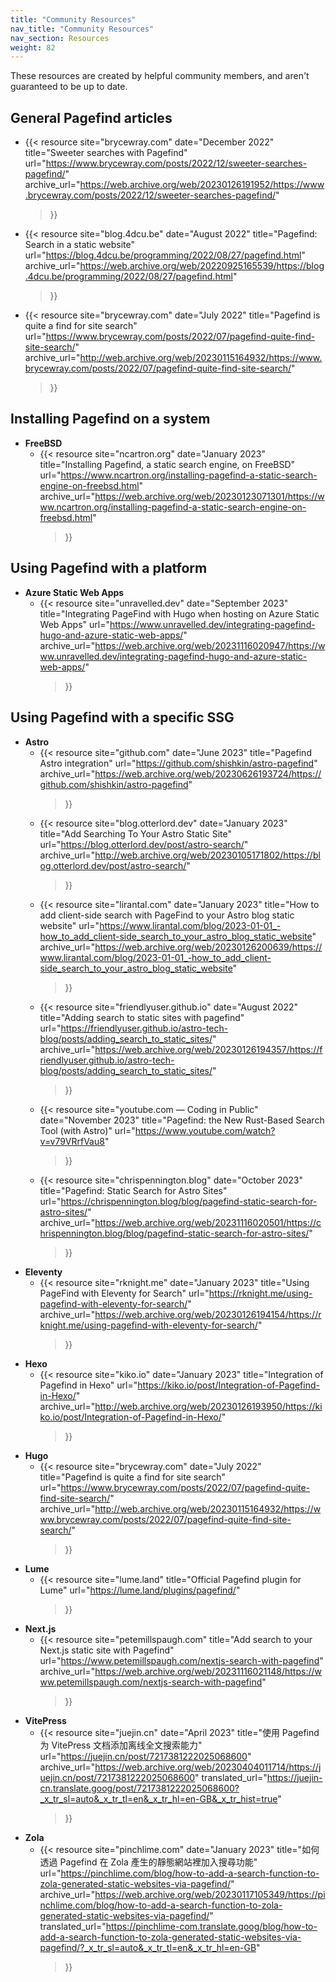 ```yaml
---
title: "Community Resources"
nav_title: "Community Resources"
nav_section: Resources
weight: 82
---
```


These resources are created by helpful community members, and aren't guaranteed to be up to date.

## General Pagefind articles

  - {{< 
        resource
        site="brycewray.com"
        date="December 2022"
        title="Sweeter searches with Pagefind"
        url="https://www.brycewray.com/posts/2022/12/sweeter-searches-pagefind/"
        archive_url="https://web.archive.org/web/20230126191952/https://www.brycewray.com/posts/2022/12/sweeter-searches-pagefind/"
    >}}
  - {{< 
        resource
        site="blog.4dcu.be"
        date="August 2022"
        title="Pagefind: Search in a static website"
        url="https://blog.4dcu.be/programming/2022/08/27/pagefind.html"
        archive_url="https://web.archive.org/web/20220925165539/https://blog.4dcu.be/programming/2022/08/27/pagefind.html"
    >}}
  - {{< 
        resource
        site="brycewray.com"
        date="July 2022"
        title="Pagefind is quite a find for site search"
        url="https://www.brycewray.com/posts/2022/07/pagefind-quite-find-site-search/"
        archive_url="http://web.archive.org/web/20230115164932/https://www.brycewray.com/posts/2022/07/pagefind-quite-find-site-search/"
    >}}


## Installing Pagefind on a system

- **FreeBSD**
  - {{< 
        resource
        site="ncartron.org"
        date="January 2023"
        title="Installing Pagefind, a static search engine, on FreeBSD"
        url="https://www.ncartron.org/installing-pagefind-a-static-search-engine-on-freebsd.html"
        archive_url="https://web.archive.org/web/20230123071301/https://www.ncartron.org/installing-pagefind-a-static-search-engine-on-freebsd.html"
    >}}

## Using Pagefind with a platform

- **Azure Static Web Apps**
  - {{< 
        resource
        site="unravelled.dev"
        date="September 2023"
        title="Integrating PageFind with Hugo when hosting on Azure Static Web Apps"
        url="https://www.unravelled.dev/integrating-pagefind-hugo-and-azure-static-web-apps/"
        archive_url="https://web.archive.org/web/20231116020947/https://www.unravelled.dev/integrating-pagefind-hugo-and-azure-static-web-apps/"
    >}}

## Using Pagefind with a specific SSG

- **Astro**
  - {{< 
        resource
        site="github.com"
        date="June 2023"
        title="Pagefind Astro integration"
        url="https://github.com/shishkin/astro-pagefind"
        archive_url="https://web.archive.org/web/20230626193724/https://github.com/shishkin/astro-pagefind"
    >}}
  - {{< 
        resource
        site="blog.otterlord.dev"
        date="January 2023"
        title="Add Searching To Your Astro Static Site"
        url="https://blog.otterlord.dev/post/astro-search/"
        archive_url="http://web.archive.org/web/20230105171802/https://blog.otterlord.dev/post/astro-search/"
    >}}
  - {{< 
        resource
        site="lirantal.com"
        date="January 2023"
        title="How to add client-side search with PageFind to your Astro blog static website"
        url="https://www.lirantal.com/blog/2023-01-01_-how_to_add_client-side_search_to_your_astro_blog_static_website"
        archive_url="https://web.archive.org/web/20230126200639/https://www.lirantal.com/blog/2023-01-01_-how_to_add_client-side_search_to_your_astro_blog_static_website"
    >}}
  - {{< 
        resource
        site="friendlyuser.github.io"
        date="August 2022"
        title="Adding search to static sites with pagefind"
        url="https://friendlyuser.github.io/astro-tech-blog/posts/adding_search_to_static_sites/"
        archive_url="https://web.archive.org/web/20230126194357/https://friendlyuser.github.io/astro-tech-blog/posts/adding_search_to_static_sites/"
    >}}
  - {{< 
        resource
        site="youtube.com — Coding in Public"
        date="November 2023"
        title="Pagefind: the New Rust-Based Search Tool (with Astro)"
        url="https://www.youtube.com/watch?v=v79VRrfVau8"
    >}}
  - {{< 
        resource
        site="chrispennington.blog"
        date="October 2023"
        title="Pagefind: Static Search for Astro Sites"
        url="https://chrispennington.blog/blog/pagefind-static-search-for-astro-sites/"
        archive_url="https://web.archive.org/web/20231116020501/https://chrispennington.blog/blog/pagefind-static-search-for-astro-sites/"
    >}}
- **Eleventy**
  - {{< 
        resource
        site="rknight.me"
        date="January 2023"
        title="Using PageFind with Eleventy for Search"
        url="https://rknight.me/using-pagefind-with-eleventy-for-search/"
        archive_url="https://web.archive.org/web/20230126194154/https://rknight.me/using-pagefind-with-eleventy-for-search/"
    >}}
- **Hexo**
  - {{< 
        resource
        site="kiko.io"
        date="January 2023"
        title="Integration of Pagefind in Hexo"
        url="https://kiko.io/post/Integration-of-Pagefind-in-Hexo/"
        archive_url="http://web.archive.org/web/20230126193950/https://kiko.io/post/Integration-of-Pagefind-in-Hexo/"
    >}}
- **Hugo**
  - {{< 
        resource
        site="brycewray.com"
        date="July 2022"
        title="Pagefind is quite a find for site search"
        url="https://www.brycewray.com/posts/2022/07/pagefind-quite-find-site-search/"
        archive_url="http://web.archive.org/web/20230115164932/https://www.brycewray.com/posts/2022/07/pagefind-quite-find-site-search/"
    >}}
- **Lume**
  - {{< 
        resource
        site="lume.land"
        title="Official Pagefind plugin for Lume"
        url="https://lume.land/plugins/pagefind/"
    >}}
- **Next.js**
  - {{< 
        resource
        site="petemillspaugh.com"
        title="Add search to your Next.js static site with Pagefind"
        url="https://www.petemillspaugh.com/nextjs-search-with-pagefind"
        archive_url="https://web.archive.org/web/20231116021148/https://www.petemillspaugh.com/nextjs-search-with-pagefind"
    >}}
- **VitePress**
  - {{< 
        resource
        site="juejin.cn"
        date="April 2023"
        title="使用 Pagefind 为 VitePress 文档添加离线全文搜索能力"
        url="https://juejin.cn/post/7217381222025068600"
        archive_url="https://web.archive.org/web/20230404011714/https://juejin.cn/post/7217381222025068600"
        translated_url="https://juejin-cn.translate.goog/post/7217381222025068600?_x_tr_sl=auto&_x_tr_tl=en&_x_tr_hl=en-GB&_x_tr_hist=true"
    >}}
- **Zola**
  - {{< 
        resource
        site="pinchlime.com"
        date="January 2023"
        title="如何透過 Pagefind 在 Zola 產生的靜態網站裡加入搜尋功能"
        url="https://pinchlime.com/blog/how-to-add-a-search-function-to-zola-generated-static-websites-via-pagefind/"
        archive_url="https://web.archive.org/web/20230117105349/https://pinchlime.com/blog/how-to-add-a-search-function-to-zola-generated-static-websites-via-pagefind/"
        translated_url="https://pinchlime-com.translate.goog/blog/how-to-add-a-search-function-to-zola-generated-static-websites-via-pagefind/?_x_tr_sl=auto&_x_tr_tl=en&_x_tr_hl=en-GB"
    >}}
